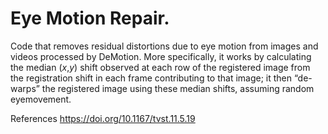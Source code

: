 # Eye Motion Repair.
Code that removes residual distortions due to eye motion from images and videos processed by DeMotion. More specifically, it works by calculating the median (*x*,*y*) shift
observed at each row of the registered image from the registration shift in each frame contributing to that image; it then “de-warps” the registered image using
these median shifts, assuming random eyemovement.

References
https://doi.org/10.1167/tvst.11.5.19
